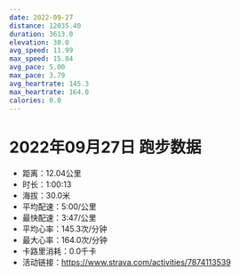 ```yaml
---
date: 2022-09-27
distance: 12035.40
duration: 3613.0
elevation: 30.0
avg_speed: 11.99
max_speed: 15.84
avg_pace: 5.00
max_pace: 3.79
avg_heartrate: 145.3
max_heartrate: 164.0
calories: 0.0
---
```


# 2022年09月27日 跑步数据

- 距离：12.04公里
- 时长：1:00:13
- 海拔：30.0米
- 平均配速：5:00/公里
- 最快配速：3:47/公里
- 平均心率：145.3次/分钟
- 最大心率：164.0次/分钟
- 卡路里消耗：0.0千卡
- 活动链接：https://www.strava.com/activities/7874113539
